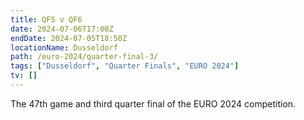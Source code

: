 ```yaml
---
title: QF5 v QF6
date: 2024-07-06T17:00Z
endDate: 2024-07-05T18:50Z
locationName: Dusseldorf
path: /euro-2024/quarter-final-3/
tags: ["Dusseldorf", "Quarter Finals", "EURO 2024"]
tv: []
---
```

The 47th game and third quarter final of the EURO 2024 competition.
